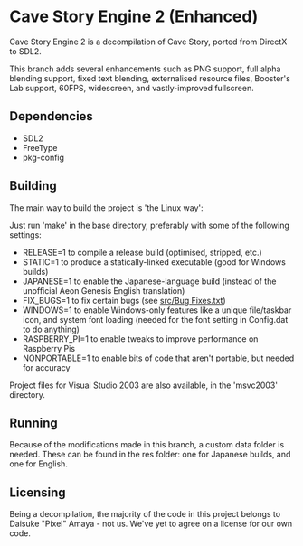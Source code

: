 # Cave Story Engine 2 (Enhanced)

Cave Story Engine 2 is a decompilation of Cave Story, ported from DirectX to SDL2.

This branch adds several enhancements such as PNG support, full alpha blending support, fixed text blending, externalised resource files, Booster's Lab support, 60FPS, widescreen, and vastly-improved fullscreen.

## Dependencies

* SDL2
* FreeType
* pkg-config

## Building

The main way to build the project is 'the Linux way':

Just run 'make' in the base directory, preferably with some of the following settings:

* RELEASE=1 to compile a release build (optimised, stripped, etc.)
* STATIC=1 to produce a statically-linked executable (good for Windows builds)
* JAPANESE=1 to enable the Japanese-language build (instead of the unofficial Aeon Genesis English translation)
* FIX_BUGS=1 to fix certain bugs (see [src/Bug Fixes.txt](src/Bug%20Fixes.txt))
* WINDOWS=1 to enable Windows-only features like a unique file/taskbar icon, and system font loading (needed for the font setting in Config.dat to do anything)
* RASPBERRY_PI=1 to enable tweaks to improve performance on Raspberry Pis
* NONPORTABLE=1 to enable bits of code that aren't portable, but needed for accuracy

Project files for Visual Studio 2003 are also available, in the 'msvc2003' directory.

## Running

Because of the modifications made in this branch, a custom data folder is needed. These can be found in the res folder: one for Japanese builds, and one for English.

## Licensing

Being a decompilation, the majority of the code in this project belongs to Daisuke "Pixel" Amaya - not us. We've yet to agree on a license for our own code.
